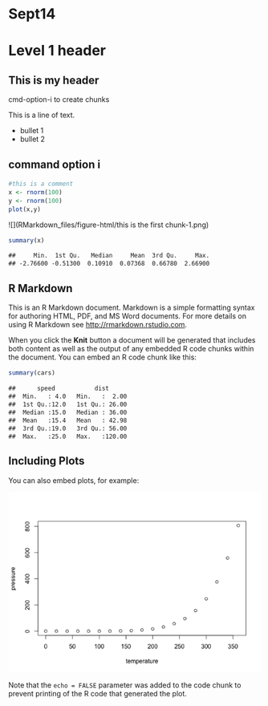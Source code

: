 # Sept14

# Level 1 header

## This is my header

cmd-option-i to create chunks

This is a line of text. 

- bullet 1 
- bullet 2

## command option i 


```r
#this is a comment
x <- rnorm(100)
y <- rnorm(100)
plot(x,y)
```

![](RMarkdown_files/figure-html/this is the first chunk-1.png)<!-- -->


```r
summary(x)
```

```
##     Min.  1st Qu.   Median     Mean  3rd Qu.     Max. 
## -2.76600 -0.51300  0.10910  0.07368  0.66780  2.66900
```





## R Markdown

This is an R Markdown document. Markdown is a simple formatting syntax for authoring HTML, PDF, and MS Word documents. For more details on using R Markdown see <http://rmarkdown.rstudio.com>.

When you click the **Knit** button a document will be generated that includes both content as well as the output of any embedded R code chunks within the document. You can embed an R code chunk like this:


```r
summary(cars)
```

```
##      speed           dist       
##  Min.   : 4.0   Min.   :  2.00  
##  1st Qu.:12.0   1st Qu.: 26.00  
##  Median :15.0   Median : 36.00  
##  Mean   :15.4   Mean   : 42.98  
##  3rd Qu.:19.0   3rd Qu.: 56.00  
##  Max.   :25.0   Max.   :120.00
```

## Including Plots

You can also embed plots, for example:

![](RMarkdown_files/figure-html/pressure-1.png)<!-- -->

Note that the `echo = FALSE` parameter was added to the code chunk to prevent printing of the R code that generated the plot.
